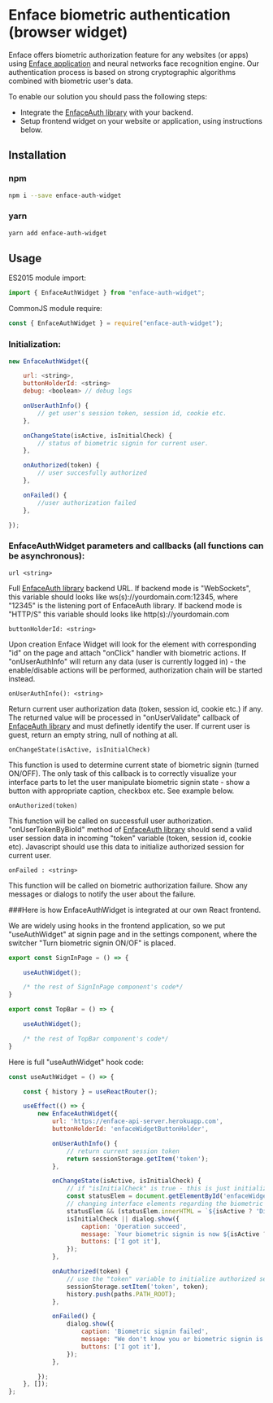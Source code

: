 # Enface biometric authentication (browser widget)

Enface offers biometric authorization feature for any websites (or apps) using [Enface application](https://apps.apple.com/us/app/enface/id1464761858 "Enface application") and neural networks face recognition engine. Our authentication process is based on strong cryptographic algorithms combined with biometric user's data.

To enable our solution you should pass the following steps:

- Integrate the [EnfaceAuth library](https://github.com/safead/enface-auth-node "EnfaceAuth library") with your backend.
- Setup frontend widget on your website or application, using instructions below.

## Installation

### npm

```bash
npm i --save enface-auth-widget
```

### yarn

```bash
yarn add enface-auth-widget
```

## Usage

ES2015 module import:
```js
import { EnfaceAuthWidget } from "enface-auth-widget";
```
CommonJS module require:
```js
const { EnfaceAuthWidget } = require("enface-auth-widget");
```

### Initialization:
```js
new EnfaceAuthWidget({

	url: <string>,
	buttonHolderId: <string>
	debug: <boolean> // debug logs

	onUserAuthInfo() {
		// get user's session token, session id, cookie etc.
	},

	onChangeState(isActive, isInitialCheck) {
		// status of biometric signin for current user.
	},

	onAuthorized(token) {
		// user succesfully authorized
	},

	onFailed() {
		//user authorization failed
	},

});
 ```
### EnfaceAuthWidget parameters and callbacks (all functions can be asynchronous):

`url <string>`

Full [EnfaceAuth library](https://github.com/safead/enface-auth-node "EnfaceAuth library") backend URL. If backend mode is "WebSockets", this variable should looks like ws(s)://yourdomain.com:12345, where "12345" is the listening port of EnfaceAuth library. If backend mode is "HTTP/S" this variable should looks like http(s)://yourdomain.com

`buttonHolderId: <string>`

Upon creation Enface Widget will look for the element with corresponding "id" on the page and attach "onClick" handler with biometric actions. If "onUserAuthInfo" will return any data (user is currently logged in) - the enable/disable actions will be performed, authorization chain will be started instead.

`onUserAuthInfo(): <string>`

Return current user authorization data (token, session id, cookie etc.) if any. The returned value will be processed in "onUserValidate" callback of [EnfaceAuth library](https://github.com/safead/enface-auth-node "EnfaceAuth library") and must definetly identify the user. If current user is guest, return an empty string, null of nothing at all.

`onChangeState(isActive, isInitialCheck)`

This function is used to determine current state of biometric signin (turned ON/OFF). The only task of this callback is to correctly visualize your interface parts to let the user manipulate biometric signin state - show a button with appropriate caption, checkbox etc. See example below.

`onAuthorized(token)`

This function will be called on successfull user authorization. "onUserTokenByBioId" method of [EnfaceAuth library](https://github.com/safead/enface-auth-node "EnfaceAuth library") should send a valid user session data in incoming "token" variable (token, session id, cookie etc). Javascript should use this data to initialize authorized session for current user.

`onFailed : <string>`

This function will be called on biometric authorization failure. Show any messages or dialogs to notify the user about the failure.

###Here is how EnfaceAuthWidget is integrated at our own React frontend.

We are widely using hooks in the frontend application, so we put "useAuthWidget" at signin page and in the settings component, where the switcher "Turn biometric signin ON/OF" is placed.
```js
export const SignInPage = () => {

	useAuthWidget();

	/* the rest of SignInPage component's code*/
}
```
```js
export const TopBar = () => {

	useAuthWidget();

	/* the rest of TopBar component's code*/
}
```
Here is full "useAuthWidget" hook code:
```js
const useAuthWidget = () => {

	const { history } = useReactRouter();

	useEffect(() => {
		new EnfaceAuthWidget({
			url: 'https://enface-api-server.herokuapp.com',
			buttonHolderId: 'enfaceWidgetButtonHolder',

			onUserAuthInfo() {
				// return current session token
				return sessionStorage.getItem('token');
			},

			onChangeState(isActive, isInitialCheck) {
				// if "isInitialCheck" is true - this is just initialization check and no messages should be shown to the user
				const statusElem = document.getElementById('enfaceWidgetButtonHolder');
				// changing interface elements regarding the biometric state
				statusElem && (statusElem.innerHTML = `${isActive ? 'Disable' : 'Enable'} biometric sign in`);
				isInitialCheck || dialog.show({
					caption: 'Operation succeed',
					message: `Your biometric signin is now ${isActive ? 'enabled' : 'disabled'}`,
					buttons: ['I got it'],
				});
			},

			onAuthorized(token) {
				// use the "token" variable to initialize authorized session
				sessionStorage.setItem('token', token);
				history.push(paths.PATH_ROOT);
			},

			onFailed() {
				dialog.show({
					caption: 'Biometric signin failed',
					message: "We don't know you or biometric signin is turned off in your profile settings. Please sign in using email & password and enable biometric authorization in the members are.",
					buttons: ['I got it'],
				});
			},

		});
	}, []);
};
```
